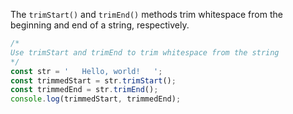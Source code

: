 The `trimStart()` and `trimEnd()` methods trim whitespace from the beginning and end of a string, respectively.

```js
/*
Use trimStart and trimEnd to trim whitespace from the string
*/
const str = '   Hello, world!   ';
const trimmedStart = str.trimStart();
const trimmedEnd = str.trimEnd();
console.log(trimmedStart, trimmedEnd);
```
